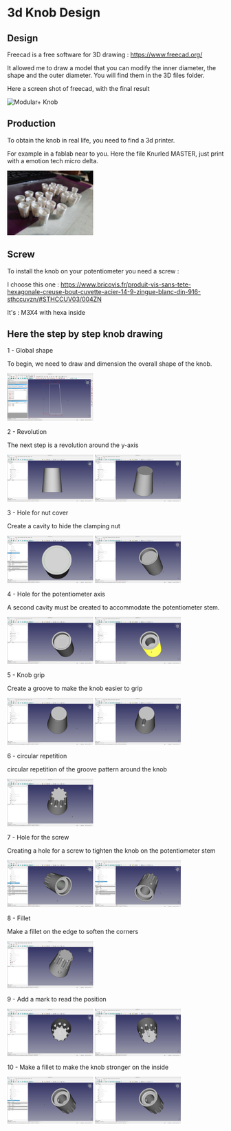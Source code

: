 # 3d Knob Design

## Design

Freecad is a free software for 3D drawing : https://www.freecad.org/

It allowed me to draw a model that you can modify the inner diameter, the shape and the outer diameter.
You will find them in the 3D files folder.

Here a screen shot of freecad, with the final result

![Modular+ Knob](https://github.com/dubhalley/3d-knob-design/assets/5200123/ed52e6e1-5bc4-48bb-a460-40b4ff8dc638)


## Production

To obtain the knob in real life, you need to find a 3d printer.

For example in a fablab near to you. Here the file Knurled MASTER, just print with a emotion tech micro delta.

<img src='Pictures/20240218_144140.jpg' width='200px'/>

## Screw

To install the knob on your potentiometer you need a screw :

I choose this one : https://www.bricovis.fr/produit-vis-sans-tete-hexagonale-creuse-bout-cuvette-acier-14-9-zingue-blanc-din-916-sthccuvzn/#STHCCUV03/004ZN

It's : M3X4 with hexa inside

## Here the step by step knob drawing


1 - Global shape

To begin, we need to draw and dimension the overall shape of the knob.

<img src='How to design 3d/01.png' width='200px'/>


2 - Revolution

The next step is a revolution around the y-axis

<img src='How to design 3d/02.png' width='200px'/>

<img src='How to design 3d/03.png' width='200px'/>


3 - Hole for nut cover

Create a cavity to hide the clamping nut

<img src='How to design 3d/04.png' width='200px'/>

<img src='How to design 3d/05.png' width='200px'/>


4 - Hole for the potentiometer axis

A second cavity must be created to accommodate the potentiometer stem.

<img src='How to design 3d/06.png' width='200px'/>

<img src='How to design 3d/07.png' width='200px'/>


5 - Knob grip

Create a groove to make the knob easier to grip

<img src='How to design 3d/08.png' width='200px'/>

<img src='How to design 3d/09.png' width='200px'/>


6 - circular repetition

circular repetition of the groove pattern around the knob

<img src='How to design 3d/10.png' width='200px'/>


7 - Hole for the screw

Creating a hole for a screw to tighten the knob on the potentiometer stem

<img src='How to design 3d/11.png' width='200px'/>

<img src='How to design 3d/12.png' width='200px'/>


8 - Fillet

Make a fillet on the edge to soften the corners

<img src='How to design 3d/13.png' width='200px'/>


9 - Add a mark to read the position

<img src='How to design 3d/14.png' width='200px'/>

<img src='How to design 3d/15.png' width='200px'/>


10 - Make a fillet to make the knob stronger on the inside

<img src='How to design 3d/16.png' width='200px'/>

<img src='How to design 3d/17.png' width='200px'/>


